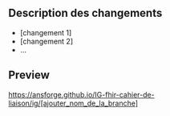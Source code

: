 ## Description des changements

* [changement 1]
* [changement 2]
* ...

## Preview

https://ansforge.github.io/IG-fhir-cahier-de-liaison/ig/[ajouter_nom_de_la_branche] 

